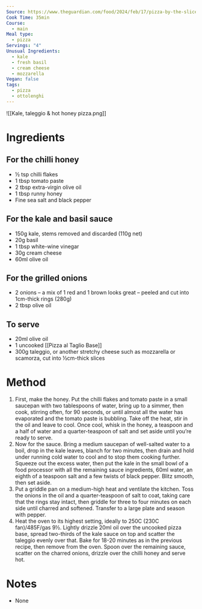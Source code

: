```yaml
---
Source: https://www.theguardian.com/food/2024/feb/17/pizza-by-the-slice-recipes-al-taglio-mushrooms-basil-ricotta-kale-taleggio-honey-yotam-ottolenghi
Cook Time: 35min
Course:
  - main
Meal type:
  - pizza
Servings: "4"
Unusual Ingredients:
  - kale
  - fresh basil
  - cream cheese
  - mozzarella
Vegan: false
tags:
  - pizza
  - ottolenghi
---
```

![[Kale, taleggio & hot honey pizza.png]]
# Ingredients

## For the chilli honey

- ½ tsp chilli flakes
- 1 tbsp tomato paste
- 2 tbsp extra-virgin olive oil
- 1 tbsp runny honey
- Fine sea salt and black pepper

## For the kale and basil sauce

- 150g kale, stems removed and discarded (110g net)
- 20g basil
- 1 tbsp white-wine vinegar
- 30g cream cheese
- 60ml olive oil

## For the grilled onions

- 2 onions – a mix of 1 red and 1 brown looks great – peeled and cut into 1cm-thick rings (280g)
- 2 tbsp olive oil

## To serve

- 20ml olive oil
- 1 uncooked [[Pizza al Taglio Base]]
- 300g taleggio, or another stretchy cheese such as mozzarella or scamorza, cut into ½cm-thick slices

# Method

1. First, make the honey. Put the chilli flakes and tomato paste in a small saucepan with two tablespoons of water, bring up to a simmer, then cook, stirring often, for 90 seconds, or until almost all the water has evaporated and the tomato paste is bubbling. Take off the heat, stir in the oil and leave to cool. Once cool, whisk in the honey, a teaspoon and a half of water and a quarter-teaspoon of salt and set aside until you’re ready to serve.
2. Now for the sauce. Bring a medium saucepan of well-salted water to a boil, drop in the kale leaves, blanch for two minutes, then drain and hold under running cold water to cool and to stop them cooking further. Squeeze out the excess water, then put the kale in the small bowl of a food processor with all the remaining sauce ingredients, 60ml water, an eighth of a teaspoon salt and a few twists of black pepper. Blitz smooth, then set aside.
3. Put a griddle pan on a medium-high heat and ventilate the kitchen. Toss the onions in the oil and a quarter-teaspoon of salt to coat, taking care that the rings stay intact, then griddle for three to four minutes on each side until charred and softened. Transfer to a large plate and season with pepper.
4. Heat the oven to its highest setting, ideally to 250C (230C fan)/485F/gas 9½. Lightly drizzle 20ml oil over the uncooked pizza base, spread two-thirds of the kale sauce on top and scatter the taleggio evenly over that. Bake for 18-20 minutes as in the previous recipe, then remove from the oven. Spoon over the remaining sauce, scatter on the charred onions, drizzle over the chilli honey and serve hot.

# Notes

- None